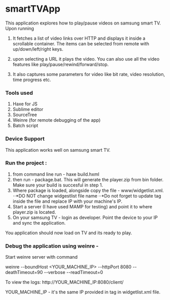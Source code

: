 # smartTVApp
This application explores how to play/pause videos on samsung smart TV. Upon running

1. It fetches a list of video links over HTTP and displays it inside a scrollable container. 
The items can be selected from remote with up/down/left/right keys.

2. upon selecting a URL it plays the video. You can also use all the video features like play/pause/rewind/forward/stop.

3. It also captures some parameters for video like bit rate, video resolution, time progress etc.

### Tools used

1. Haxe for JS
2. Sublime editor
3. SourceTree
4. Weinre (for remote debugging of the app)
5. Batch script 

### Device Support

This application works well on samsung smart TV.

### Run the project :

1. from command line run - haxe build.hxml
2. then run - package.bat. This will generate the player.zip from bin folder. Make sure your build is succesful in step 1.
3. Where package is loaded, alongside copy the file - www/widgetlist.xml. 
⋅⋅*DO NOT change widgestlist file name
⋅⋅*Do not forget to update <download> tag inside the file and replace IP with your machine's IP.
4. Start a server (I have used MAMP for testing) and point it to where player.zip is located. 
5. On your samsung TV - login as developer. Point the device to your IP and sync the application. 

You application should now load on TV and its ready to play.

### Debug the application using weinre - 

Start weinre server with command

weinre --boundHost <YOUR_MACHINE_IP> --httpPort 8080 --deathTimeout=90 --verbose --readTimeout=0 

To view the logs: http://YOUR_MACHINE_IP:8080/client/

YOUR_MACHINE_IP - it's the same IP provided in <download> tag in widgetlist.xml file.
